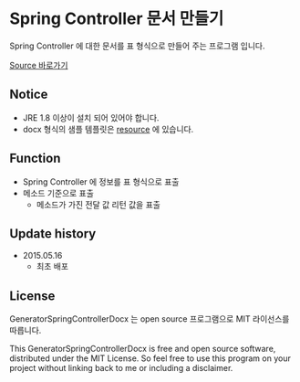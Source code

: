 # Spring Controller 문서 만들기

Spring Controller 에 대한 문서를 표 형식으로 만들어 주는 프로그램 입니다.<br />

<div markdown="0"><a href="https://github.com/lahuman/GeneratorSpringControllerDocx" class="btn btn-warning">Source 바로가기</a></div>

## Notice

* JRE 1.8 이상이 설치 되어 있어야 합니다.
* docx 형식의 샘플 템플릿은 [resource](https://github.com/lahuman/GeneratorSpringControllerDocx/blob/master/src/resource/DocTemplate.docx) 에 있습니다.

## Function
* Spring Controller 에 정보를 표 형식으로 표출
* 메소드 기준으로 표출
  * 메소드가 가진 전달 값 리턴 값을 표출


## Update history
* 2015.05.16
    * 최초 배포


## License

GeneratorSpringControllerDocx 는 open source 프로그램으로 MIT 라이선스를 따릅니다.

This GeneratorSpringControllerDocx is free and open source software, distributed under the MIT License. So feel free to use this program on your project without linking back to me or including a disclaimer.
